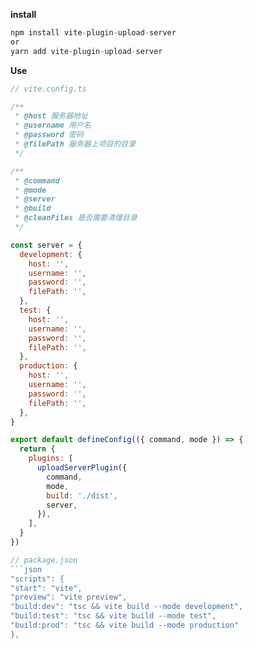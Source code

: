 **install**

```javascript
npm install vite-plugin-upload-server
or
yarn add vite-plugin-upload-server
```

**Use**

````javascript
// vite.config.ts

/**
 * @host 服务器地址
 * @username 用户名
 * @password 密码
 * @filePath 服务器上项目的目录
 */

/**
 * @command
 * @mode
 * @server
 * @build
 * @cleanFiles 是否需要清理目录
 */

const server = {
  development: {
    host: '',
    username: '',
    password: '',
    filePath: '',
  },
  test: {
    host: '',
    username: '',
    password: '',
    filePath: '',
  },
  production: {
    host: '',
    username: '',
    password: '',
    filePath: '',
  },
}

export default defineConfig(({ command, mode }) => {
  return {
    plugins: [
      uploadServerPlugin({
        command,
        mode,
        build: './dist',
        server,
      }),
    ],
  }
})

// package.json
```json
"scripts": {
"start": "vite",
"preview": "vite preview",
"build:dev": "tsc && vite build --mode development",
"build:test": "tsc && vite build --mode test",
"build:prod": "tsc && vite build --mode production"
},

````
